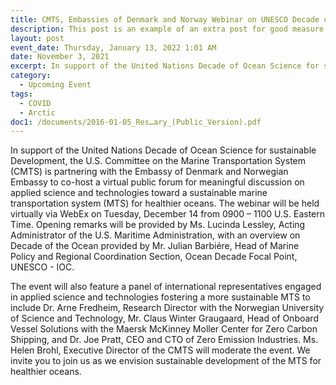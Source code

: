 ```yaml
---
title: CMTS, Embassies of Denmark and Norway Webinar on UNESCO Decade of the Ocean and Sustainable Marine Transportation System
description: This post is an example of an extra post for good measure
layout: post
event_date: Thursday, January 13, 2022 1:01 AM
date: November 3, 2021
excerpt: In support of the United Nations Decade of Ocean Science for sustainable Development, the U.S. Committee on the Marine Transportation System (CMTS) is partnering with the Embassy of Denmark and Norwegian Embassy to co-host a virtual public forum for meaningful discussion on applied science and technologies toward a sustainable marine transportation system (MTS) for healthier oceans.
category:
  - Upcoming Event
tags:
  - COVID
  - Arctic
doc1: /documents/2016-01-05_Res…ary_(Public_Version).pdf
---
```


In support of the United Nations Decade of Ocean Science for sustainable Development, the U.S. Committee on the Marine Transportation System (CMTS) is partnering with the Embassy of Denmark and Norwegian Embassy to co-host a virtual public forum for meaningful discussion on applied science and technologies toward a sustainable marine transportation system (MTS) for healthier oceans. The webinar will be held virtually via WebEx on Tuesday, December 14 from 0900 – 1100 U.S. Eastern Time. Opening remarks will be provided by Ms. Lucinda Lessley, Acting Administrator of the U.S. Maritime Administration, with an overview on Decade of the Ocean provided by Mr. Julian Barbiére, Head of Marine Policy and Regional Coordination Section, Ocean Decade Focal Point, UNESCO - IOC.

The event will also feature a panel of international representatives engaged in applied science and technologies fostering a more sustainable MTS to include Dr. Arne Fredheim, Research Director with the Norwegian University of Science and Technology, Mr. Claus Winter Graugaard, Head of Onboard Vessel Solutions with the Maersk McKinney Moller Center for Zero Carbon Shipping, and Dr. Joe Pratt, CEO and CTO of Zero Emission Industries. Ms. Helen Brohl, Executive Director of the CMTS will moderate the event. We invite you to join us as we envision sustainable development of the MTS for healthier oceans.